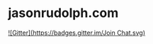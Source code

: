 # jasonrudolph.com
[![Gitter](https://badges.gitter.im/Join Chat.svg)](https://gitter.im/BrianAvendano/jasonrudolph.com?utm_source=badge&utm_medium=badge&utm_campaign=pr-badge&utm_content=badge)